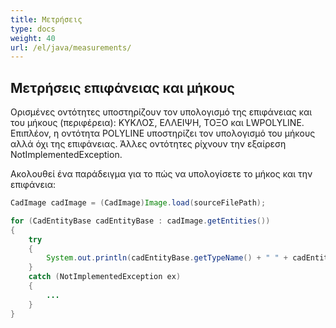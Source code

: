 ```yaml
---
title: Μετρήσεις
type: docs
weight: 40
url: /el/java/measurements/
---
```


## **Μετρήσεις επιφάνειας και μήκους**

Ορισμένες οντότητες υποστηρίζουν τον υπολογισμό της επιφάνειας και του μήκους (περιφέρεια): ΚΥΚΛΟΣ, ΕΛΛΕΙΨΗ, ΤΟΞΟ και LWPOLYLINE. Επιπλέον, η οντότητα POLYLINE υποστηρίζει τον υπολογισμό του μήκους αλλά όχι της επιφάνειας. Άλλες οντότητες ρίχνουν την εξαίρεση NotImplementedException.

Ακολουθεί ένα παράδειγμα για το πώς να υπολογίσετε το μήκος και την επιφάνεια:

```java
CadImage cadImage = (CadImage)Image.load(sourceFilePath);

for (CadEntityBase cadEntityBase : cadImage.getEntities())
{
	try
	{
		System.out.println(cadEntityBase.getTypeName() + " " + cadEntityBase.getArea() + " " + cadEntityBase.getLength());
	}
	catch (NotImplementedException ex)
	{
		...
	}
}
```
